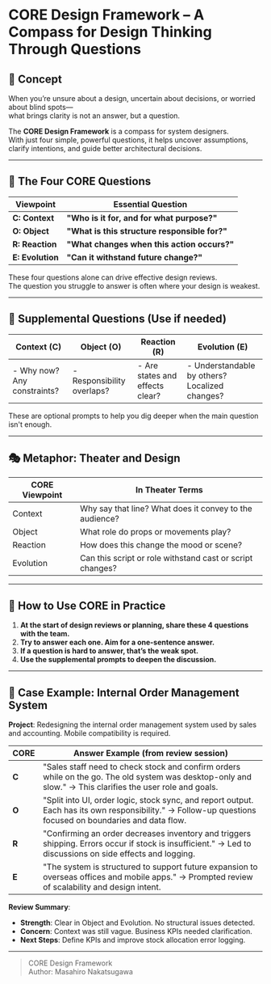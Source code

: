 # CORE Design Framework – A Compass for Design Thinking Through Questions

## 🎯 Concept

When you’re unsure about a design, uncertain about decisions, or worried about blind spots—  
what brings clarity is not an answer, but a question.

The **CORE Design Framework** is a compass for system designers.  
With just four simple, powerful questions, it helps uncover assumptions, clarify intentions, and guide better architectural decisions.

---

## 🔷 The Four CORE Questions

| Viewpoint              | Essential Question                            |
|------------------------|-----------------------------------------------|
| **C: Context**         | **"Who is it for, and for what purpose?"**    |
| **O: Object**          | **"What is this structure responsible for?"** |
| **R: Reaction**        | **"What changes when this action occurs?"**   |
| **E: Evolution**       | **"Can it withstand future change?"**         |

These four questions alone can drive effective design reviews.  
The question you struggle to answer is often where your design is weakest.

---

## 🧭 Supplemental Questions (Use if needed)

| Context (C)                  | Object (O)                    | Reaction (R)                 | Evolution (E)                   |
|-----------------------------|-------------------------------|------------------------------|---------------------------------|
| - Why now? Any constraints? | - Responsibility overlaps?    | - Are states and effects clear? | - Understandable by others? Localized changes? |

These are optional prompts to help you dig deeper when the main question isn't enough.

---

## 🎭 Metaphor: Theater and Design

| CORE Viewpoint | In Theater Terms                                     |
|----------------|------------------------------------------------------|
| Context        | Why say that line? What does it convey to the audience? |
| Object         | What role do props or movements play?                |
| Reaction       | How does this change the mood or scene?              |
| Evolution      | Can this script or role withstand cast or script changes? |

---

## 📘 How to Use CORE in Practice

1. **At the start of design reviews or planning, share these 4 questions with the team.**
2. **Try to answer each one. Aim for a one-sentence answer.**
3. **If a question is hard to answer, that’s the weak spot.**
4. **Use the supplemental prompts to deepen the discussion.**

---

## 🧪 Case Example: Internal Order Management System

**Project**: Redesigning the internal order management system used by sales and accounting. Mobile compatibility is required.

| CORE | Answer Example (from review session) |
|------|--------------------------------------|
| **C** | "Sales staff need to check stock and confirm orders while on the go. The old system was desktop-only and slow." → This clarifies the user role and goals. |
| **O** | "Split into UI, order logic, stock sync, and report output. Each has its own responsibility." → Follow-up questions focused on boundaries and data flow. |
| **R** | "Confirming an order decreases inventory and triggers shipping. Errors occur if stock is insufficient." → Led to discussions on side effects and logging. |
| **E** | "The system is structured to support future expansion to overseas offices and mobile apps." → Prompted review of scalability and design intent. |

**Review Summary**:

- **Strength**: Clear in Object and Evolution. No structural issues detected.
- **Concern**: Context was still vague. Business KPIs needed clarification.
- **Next Steps**: Define KPIs and improve stock allocation error logging.

---

> CORE Design Framework  
> Author: Masahiro Nakatsugawa
